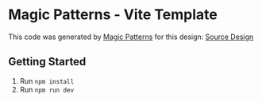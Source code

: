 # Magic Patterns - Vite Template

This code was generated by [Magic Patterns](https://magicpatterns.com) for this design: [Source Design](https://magicpatterns.com/c/6vh9yv41fcyeqmkdqcfdes)

## Getting Started

1. Run `npm install`
2. Run `npm run dev`
